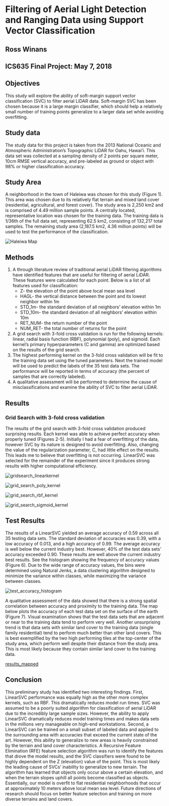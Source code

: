 # Filtering of Aerial Light Detection and Ranging Data using Support Vector Classification
## Ross Winans
## ICS635 Final Project: May 7, 2018

## Objectives
This study will explore the ability of soft-margin support vector classification (SVC) to filter aerial LiDAR data. Soft-margin SVC has been chosen because it is a large margin classifier, which should help a relatively small number of training points generalize to a larger data set while avoiding overfitting.
## Study data
The study data for this project is taken from the 2013 National Oceanic and Atmospheric Administration’s Topographic LiDAR for Oahu, Hawai’i. This data set was collected at a sampling density of 2 points per square meter, 10cm RMSE vertical accuracy, and pre-labeled as ground or object with 98% or higher classification accuracy.  
## Study Area
A neighborhood in the town of Haleiwa was chosen for this study (Figure 1). This area was chosen due to its relatively flat terrain and mixed land cover (residential, agricultural, and forest cover). The study area is 2,250 km2 and is comprised of 4.49 million sample points. A centrally located, representative location was chosen for the training data. The training data is 1/36th of the full data set, representing 62.5 km2, consisting of 132,217 total samples. The remaining study area (2,187.5 km2, 4.36 million points) will be used to test the performance of the classification.

![Haleiwa Map](/images/ics635_haleiwa.png)

## Methods
1. A through literature review of traditional aerial LiDAR filtering algorithms have identified features that are useful for filtering of aerial LiDAR. These features were calculated for each point. Below is a list of all features used for classification:
    * Z- the elevation of the point above local mean sea level
    * HAGL- the vertical distance between the point and its lowest neighbor within 1m
    * STD_1m- the standard deviation of all neighbors’ elevation within 1m
    * STD_10m- the standard deviation of all neighbors’ elevation within 10m
    * RET_NUM- the return number of the point
    * NUM_RET- the total number of returns for the point
2. A grid search with 3-fold cross validation is run for the following kernels: linear, radial basis function (RBF), polynomial (poly), and sigmoid. Each kernel’s primary hyperparameters (C and gamma) are optimized based on the results of the grid search.
3. The highest performing kernel on the 3-fold cross validation will be fit to the training data set using the tuned parameters. Next the trained model will be used to predict the labels of the 35 test data sets. The performance will be reported in terms of accuracy (the percent of samples that are correctly labeled).
4. A qualitative assessment will be performed to determine the cause of misclassifications and examine the ability of SVC to filter aerial LiDAR.
## Results
### Grid Search with 3-fold cross validation
The results of the grid search with 3-fold cross validation produced surprising results. Each kernel was able to achieve perfect accuracy when properly tuned (Figures 2-5). Initially I had a fear of overfitting of the data, however SVC by its nature is designed to avoid overfitting. Also, changing the value of the regularization parameter, C, had little effect on the results. This leads me to believe that overfitting is not occurring.  LinearSVC was selected for the remainder of the experiment since it produces strong results with higher computational efficiency.

![gridsearch_linearkernel](/images/ics635_fig2.png)


![grid_search_poly_kernel](/images/ics635_fig3.png)


![grid_search_rbf_kernel](/images/ics635_fig4.png)


![grid_search_sigmoid_kernel](/images/ics635_fig5.png)

## Test Results
The results of a LinearSVC yielded an average accuracy of 0.59 across all 35 testing data sets. The standard deviation of accuracies was 0.39, with a low accuracy of 0.013, and a high accuracy of 0.99. The average accuracy is well below the current industry best. However, 40% of the test data sets’ accuracy exceeded 0.90. These results are well above the current industry best results. See the histogram showing the frequency of accuracy values (Figure 6). Due to the wide range of accuracy values, the bins were determined using Natural Jenks, a data clustering algorithm designed to minimize the variance within classes, while maximizing the variance between classes.

![test_accuracy_histogram](/images/ics635_accuracies_historgram.png)

A qualitative assessment of the data showed that there is a strong spatial correlation between accuracy and proximity to the training data. The map below plots the accuracy of each test data set on the surface of the earth (Figure 7). Visual examination shows that the test data sets that are adjacent or near to the training data tend to perform very well. Another unsurprising trend is that data sets with similar land cover to the training data (single family residential) tend to perform much better than other land covers. This is best exemplified by the two high performing tiles at the top-center of the study area, which perform well despite their distance from the study area. This is most likely because they contain similar land cover to the training data.

[results_mapped](/images/ics635_haleiwa_map_results.png)

## Conclusion
This preliminary study has identified two interesting findings. First, LinearSVC performance was equally high as the other more complex kernels, such as RBF. This dramatically reduces model run times. SVC was assumed to be a poorly suited algorithm for classification of aerial LiDAR due to the incredibly large sample sizes. However, the ability to apply LinearSVC dramatically reduces model training times and makes data sets in the millions very manageable on high-end workstations. Second, a LinearSVC can be trained on a small subset of labeled data and applied to the surrounding area with accuracies that exceed the current state of the art. However, this ability to generalize to new areas is heavily constrained by the terrain and land cover characteristics. 
A Recursive Feature Elimination (RFE) feature selection algorithm was run to identify the features that drove the model results, and the SVC classifiers were found to be highly dependent on the Z (elevation) value of the point. This is most likely the leading cause of SVCs’ inability to generalize to new terrain. The algorithm has learned that objects only occur above a certain elevation, and when the terrain slopes uphill all points become classified as objects. Essentially, our model is overfit to flat residential neighborhoods that occur at approximately 10 meters above local mean sea level. Future directions of research should focus on better feature selection and training on more diverse terrains and land covers.

